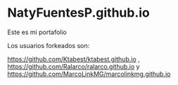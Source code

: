# NatyFuentesP.github.io

Este es mi portafolio

Los usuarios forkeados son:

https://github.com/Ktabest/ktabest.github.io  , 
https://github.com/Ralarco/ralarco.github.io  y
https://github.com/MarcoLinkMG/marcolinkmg.github.io


